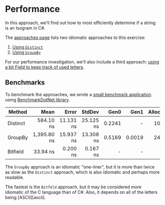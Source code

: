 
# Performance

In this approach, we'll find out how to most efficiently determine if a string is an Isogram in C#.

The [approaches page][approaches] lists two idiomatic approaches to this exercise:

1. [Using `Distinct`][approach-distinct]
2. [Using `GroupBy`][approach-groupby]

For our performance investigation, we'll also include a third approach: [using a bit Field to keep track of used letters][approach-bitfield].

## Benchmarks

To benchmark the approaches, we wrote a [small benchmark application][benchmark-application] using [BenchmarkDotNet library][benchmark-dotnet].

|   Method |        Mean |     Error |    StdDev |   Gen0 |   Gen1 | Allocated |
|--------- |------------:|----------:|----------:|-------:|-------:|----------:|
| Distinct |   584.10 ns | 11.131 ns | 25.125 ns | 0.2241 |      - |    1056 B |
|  GroupBy | 1,395.80 ns | 15.937 ns | 13.308 ns | 0.5169 | 0.0019 |    2432 B |
| Bitfield |    33.94 ns |  0.200 ns |  0.167 ns |      - |      - |         - |

The `GroupBy` approach is an idiomatic "one-liner", but it is more than twice as slow as the `Distinct` approach, which is also idiomatic and perhaps more readable.

The fastest is the `Bitfeld` approach, but it may be considered more idiomatic of the C language than of C#.
Also, it depends on all of the letters being [ASCII][ascii].

[approaches]: https://exercism.org/tracks/csharp/exercises/isogram/approaches
[approach-distinct]: https://exercism.org/tracks/csharp/exercises/isogram/approaches/distinct
[approach-groupby]: https://exercism.org/tracks/csharp/exercises/isogram/approaches/groupby
[approach-bitfield]: https://exercism.org/tracks/csharp/exercises/isogram/approaches/bitfield
[benchmark-dotnet]: https://benchmarkdotnet.org/index.html
[benchmark-application]: https://github.com/exercism/csharp/blob/main/exercises/practice/isogram/.articles/performance/code/Program.cs
